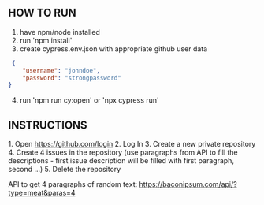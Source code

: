 ## HOW TO RUN

1. have npm/node installed
2. run 'npm install'
3. create cypress.env.json with appropriate github user data 
```json
 {
    "username": "johndoe",
    "password": "strongpassword"
}
```
4. run 'npm run cy:open' or 'npx cypress run'

## INSTRUCTIONS
1. Open https://github.com/login
2. Log In
3. Create a new private repository
4. Create 4 issues in the repository (use paragraphs from API to fill the descriptions - first issue description will be filled with first paragraph, second ...)
5. Delete the repository

API to get 4 paragraphs of random text:
https://baconipsum.com/api/?type=meat&paras=4